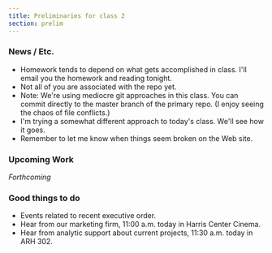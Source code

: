 ```yaml
---
title: Preliminaries for class 2
section: prelim
---
```

### News / Etc.

* Homework tends to depend on what gets accomplished in class.  I'll
  email you the homework and reading tonight.
* Not all of you are associated with the repo yet.
* Note: We're using mediocre git approaches in this class.  You can
  commit directly to the master branch of the primary repo.  (I enjoy
  seeing the chaos of file conflicts.)
* I'm trying a somewhat different approach to today's class.  We'll see
  how it goes.
* Remember to let me know when things seem broken on the Web site.

### Upcoming Work

*Forthcoming*

### Good things to do

* Events related to recent executive order.
* Hear from our marketing firm, 11:00 a.m. today in Harris Center Cinema.
* Hear from analytic support about current projects, 11:30 a.m. today in
  ARH 302.

